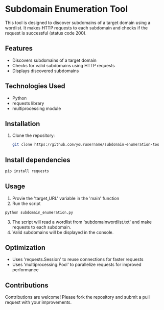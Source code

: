 # Subdomain Enumeration Tool

This tool is designed to discover subdomains of a target domain using a wordlist. It makes HTTP requests to each subdomain and checks if the request is successful (status code 200).

## Features

- Discovers subdomains of a target domain
- Checks for valid subdomains using HTTP requests
- Displays discovered subdomains

## Technologies Used

- Python
- requests library
- multiprocessing module

## Installation

1. Clone the repository:
   ```sh
   git clone https://github.com/yourusername/subdomain-enumeration-tool.git


## Install dependencies

```sh
pip install requests
```

## Usage

1. Provie the 'target_URL' variable in the 'main' function
2. Run the script
```sh
python subdomain_enumeration.py
```
3. The script will read a wordlist from 'subdomainwordlist.txt' and make requests to each subdomain.
4. Valid subdomains will be displayed in the console.

## Optimization

- Uses 'requests.Session' to reuse connections for faster requests
- Uses 'multiprocessing.Pool' to parallelize requests for improved performance

## Contributions

Contributions are welcome! Please fork the repository and submit a pull request with your improvements.

